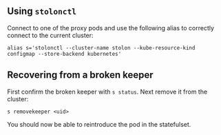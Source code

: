 ## Using `stolonctl`

Connect to one of the proxy pods and use the following alias to correctly connect to the current cluster:

```
alias s='stolonctl --cluster-name stolon --kube-resource-kind configmap --store-backend kubernetes'
```

## Recovering from a broken keeper

First confirm the broken keeper with `s status`. Next remove it from the cluster:

```
s removekeeper <uid>
```

You should now be able to reintroduce the pod in the statefulset. 